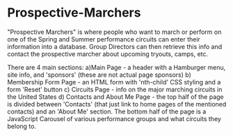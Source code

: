 # Prospective-Marchers
"Prospective Marchers" is where people who want to march or perform on one of the Spring and Summer performance circuits can enter their information into a database. Group Directors can then retrieve this info and contact the prospective marcher about upcoming tryouts, camps, etc.

There are 4 main sections:
a)Main Page - a header with a Hamburger menu, site info, and 'sponsors' (these are not actual page sponsors)
b) Membership Form Page - an HTML form with 'nth-child' CSS styling and a form 'Reset' button
c) Circuits Page - info on the major marching circuits in the United States
d) Contacts and About Me Page - the top half of the page is divided between 'Contacts' (that just link to home pages of the mentioned contacts) and an 'About Me' section. The bottom half of the page is a JavaScript Carousel of various performance groups and what circuits they belong to.


